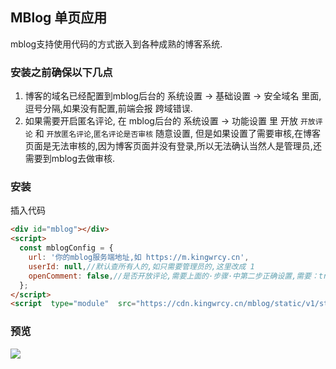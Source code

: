 ## MBlog 单页应用

mblog支持使用代码的方式嵌入到各种成熟的博客系统.

### 安装之前确保以下几点

1. 博客的域名已经配置到mblog后台的 系统设置 -> 基础设置 -> 安全域名 里面,逗号分隔,如果没有配置,前端会报 跨域错误.
2. 如果需要开启匿名评论, 在 mblog后台的 系统设置 -> 功能设置 里 开放 `开放评论` 和 `开放匿名评论`,`匿名评论是否审核` 随意设置,
但是如果设置了需要审核,在博客页面是无法审核的,因为博客页面并没有登录,所以无法确认当然人是管理员,还需要到mblog去做审核.

### 安装

插入代码
```html
<div id="mblog"></div>
<script>
  const mblogConfig = {
    url: '你的mblog服务端地址,如 https://m.kingwrcy.cn',
    userId: null,//默认查所有人的,如只需要管理员的,这里改成 1
    openComment: false,//是否开放评论,需要上面的·步骤·中第二步正确设置,需要：true,不需要：false
  };
</script>
<script  type="module"  src="https://cdn.kingwrcy.cn/mblog/static/v1/static.js"></script>
```

### 预览

![](https://images.kingwrcy.cn/blog/20230606230739.png)